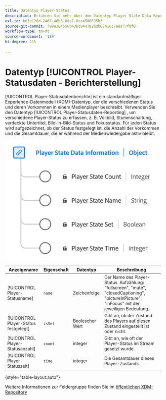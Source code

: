 ```yaml
---
title: Datentyp Player-Status
description: Erfahren Sie mehr über den Datentyp Player State Data Reporting Experience Data Model (XDM) .
exl-id: b01e126d-2467-46b3-8da7-8ec4580595b3
source-git-commit: 799a384556b43bc844782d8b67416c7eea77fbf0
workflow-type: tm+mt
source-wordcount: '189'
ht-degree: 21%

---
```


# Datentyp [!UICONTROL Player-Statusdaten - Berichterstellung]

[!UICONTROL Player-Statusdatenberichte] ist ein standardmäßiger Experience-Datenmodell (XDM)-Datentyp, der die verschiedenen Status und deren Vorkommen in einem Medienplayer beschreibt. Verwenden Sie den Datentyp [!UICONTROL Player-Statusdaten-Reporting] , um verschiedene Player-Status zu erfassen, z. B. Vollbild, Stummschaltung, verdeckte Untertitel, Bild-in-Bild-Status und Fokusstatus. Für jeden Status wird aufgezeichnet, ob der Status festgelegt ist, die Anzahl der Vorkommen und die Gesamtdauer, die er während der Medienwiedergabe aktiv bleibt.

![Ein Diagramm des Datentyps Player-Statusdaten-Berichterstellung.](../images/data-types/player-state-data-information.png)

| Anzeigename | Eigenschaft | Datentyp | Beschreibung |
|-------------------|----------------|-----------|----------------------------------------------|
| [!UICONTROL Player-Statusname] | `name` | Zeichenfolge | Der Name des Player-Status. Aufzählung: &quot;fullscreen&quot;, &quot;mute&quot;, &quot;closedCaptioning&quot;, &quot;pictureInPicture&quot;, &quot;inFocus&quot; mit der jeweiligen Bedeutung. |
| [!UICONTROL Player-Status festgelegt] | `isSet` | Boolescher Wert | Gibt an, ob der Zustand des Players auf diesen Zustand eingestellt ist oder nicht. |
| [!UICONTROL Player-Statusanzahl] | `count` | integer | Gibt an, wie oft der Player-Status im Stream gesetzt wurde. |
| [!UICONTROL Player-Statuszeit] | `time` | integer | Die Gesamtdauer dieses Player-Zustands. |

{style="table-layout:auto"}

Weitere Informationen zur Feldergruppe finden Sie im [öffentlichen XDM-Repository](https://github.com/adobe/xdm/blob/master/components/datatypes/playerstatedata.schema.json)
